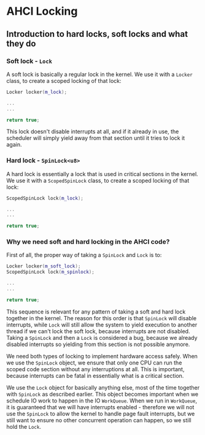# AHCI Locking

## Introduction to hard locks, soft locks and what they do

### Soft lock - `Lock`

A soft lock is basically a regular lock in the kernel. We use it
with a `Locker` class, to create a scoped locking of that lock:

```c++
Locker locker(m_lock);

...
...

return true;
```

This lock doesn't disable interrupts at all, and if it already in use, the scheduler will simply yield away from that section until it tries to lock it again.

### Hard lock - `SpinLock<u8>`

A hard lock is essentially a lock that is used in critical sections in the kernel. We use it with a `ScopedSpinLock` class, to create a scoped locking of that lock:

```c++
ScopedSpinLock lock(m_lock);

...
...

return true;
```

### Why we need soft and hard locking in the AHCI code?

First of all, the proper way of taking a `SpinLock` and `Lock` is to:
```c++
Locker locker(m_soft_lock);
ScopedSpinLock lock(m_spinlock);

...
...

return true;
```

This sequence is relevant for any pattern of taking a soft and hard lock together in the kernel.
The reason for this order is that `SpinLock` will disable interrupts, while `Lock` will still allow the system to yield execution 
to another thread if we can't lock the soft lock, because interrupts are not disabled. Taking a `SpinLock` and then a `Lock` is considered a bug, because we already disabled interrupts so yielding from this section is not possible anymore.

We need both types of locking to implement hardware access safely.
When we use the `SpinLock` object, we ensure that only one CPU can run the scoped code section without any interruptions at all. This is important, because interrupts can be fatal in essentially what is a critical section.

We use the `Lock` object for basically anything else, most of the time together with `SpinLock` as described earlier. This object becomes important when we schedule IO work to happen in the IO `WorkQueue`.
When we run in `WorkQueue`, it is guaranteed that we will have interrupts enabled - therefore we will not use the `SpinLock` to allow the kernel to handle page fault interrupts, but we still want to ensure no other concurrent operation can happen, so we still hold the `Lock`.
